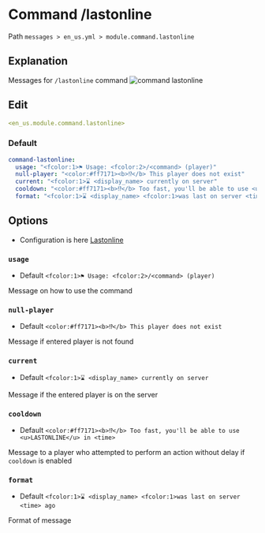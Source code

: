 # Command /lastonline
Path `messages > en_us.yml > module.command.lastonline`

## Explanation
Messages for `/lastonline` command
![command lastonline](/commandlastonline.png)

## Edit
```yaml
<en_us.module.command.lastonline>
```

### Default
```yaml
command-lastonline:
  usage: "<fcolor:1>⚑ Usage: <fcolor:2>/<command> (player)"
  null-player: "<color:#ff7171><b>⁉</b> This player does not exist"
  current: "<fcolor:1>⌛ <display_name> currently on server"
  cooldown: "<color:#ff7171><b>⁉</b> Too fast, you'll be able to use <u>LASTONLINE</u> in <time>"
  format: "<fcolor:1>⌛ <display_name> <fcolor:1>was last on server <time> ago"
```

## Options

- Configuration is here [Lastonline](/en/config/module/command/command-lastonline/)

### `usage`
- Default `<fcolor:1>⚑ Usage: <fcolor:2>/<command> (player)`

Message on how to use the command

### `null-player`
- Default `<color:#ff7171><b>⁉</b> This player does not exist`

Message if entered player is not found

### `current`
- Default `<fcolor:1>⌛ <display_name> currently on server`

Message if the entered player is on the server

### `cooldown`
- Default `<color:#ff7171><b>⁉</b> Too fast, you'll be able to use <u>LASTONLINE</u> in <time>`

Message to a player who attempted to perform an action without delay if `cooldown` is enabled

### `format`
- Default `<fcolor:1>⌛ <display_name> <fcolor:1>was last on server <time> ago`

Format of message

